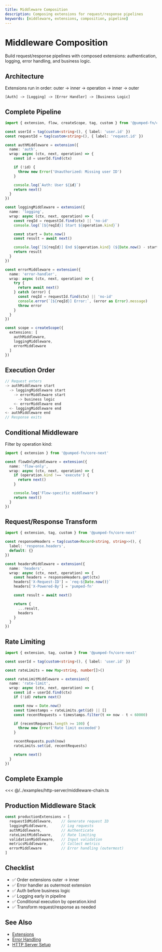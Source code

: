 ```yaml
---
title: Middleware Composition
description: Composing extensions for request/response pipelines
keywords: [middleware, extensions, composition, pipeline]
---
```


# Middleware Composition

Build request/response pipelines with composed extensions: authentication, logging, error handling, and business logic.

## Architecture

Extensions run in order: outer -> inner -> operation -> inner -> outer

```
[Auth] -> [Logging] -> [Error Handler] -> [Business Logic]
```

## Complete Pipeline

```ts twoslash
import { extension, flow, createScope, tag, custom } from '@pumped-fn/core-next'

const userId = tag(custom<string>(), { label: 'user.id' })
const requestId = tag(custom<string>(), { label: 'request.id' })

const authMiddleware = extension({
  name: 'auth',
  wrap: async (ctx, next, operation) => {
    const id = userId.find(ctx)

    if (!id) {
      throw new Error('Unauthorized: Missing user ID')
    }

    console.log(`Auth: User ${id}`)
    return next()
  }
})

const loggingMiddleware = extension({
  name: 'logging',
  wrap: async (ctx, next, operation) => {
    const reqId = requestId.find(ctx) || 'no-id'
    console.log(`[${reqId}] Start ${operation.kind}`)

    const start = Date.now()
    const result = await next()

    console.log(`[${reqId}] End ${operation.kind} (${Date.now() - start}ms)`)
    return result
  }
})

const errorMiddleware = extension({
  name: 'error-handler',
  wrap: async (ctx, next, operation) => {
    try {
      return await next()
    } catch (error) {
      const reqId = requestId.find(ctx) || 'no-id'
      console.error(`[${reqId}] Error:`, (error as Error).message)
      throw error
    }
  }
})

const scope = createScope({
  extensions: [
    authMiddleware,
    loggingMiddleware,
    errorMiddleware
  ]
})
```

## Execution Order

```typescript
// Request enters
-> authMiddleware start
  -> loggingMiddleware start
    -> errorMiddleware start
      -> business logic
    <- errorMiddleware end
  <- loggingMiddleware end
<- authMiddleware end
// Response exits
```

## Conditional Middleware

Filter by operation kind:

```ts twoslash
import { extension } from '@pumped-fn/core-next'

const flowOnlyMiddleware = extension({
  name: 'flow-only',
  wrap: async (ctx, next, operation) => {
    if (operation.kind !== 'execute') {
      return next()
    }

    console.log('Flow-specific middleware')
    return next()
  }
})
```

## Request/Response Transform

```ts twoslash
import { extension, tag, custom } from '@pumped-fn/core-next'

const responseHeaders = tag(custom<Record<string, string>>(), {
  label: 'response.headers',
  default: {}
})

const headersMiddleware = extension({
  name: 'headers',
  wrap: async (ctx, next, operation) => {
    const headers = responseHeaders.get(ctx)
    headers['X-Request-ID'] = `req-${Date.now()}`
    headers['X-Powered-By'] = 'pumped-fn'

    const result = await next()

    return {
      ...result,
      headers
    }
  }
})
```

## Rate Limiting

```ts twoslash
import { extension, tag, custom } from '@pumped-fn/core-next'

const userId = tag(custom<string>(), { label: 'user.id' })

const rateLimits = new Map<string, number[]>()

const rateLimitMiddleware = extension({
  name: 'rate-limit',
  wrap: async (ctx, next, operation) => {
    const id = userId.find(ctx)
    if (!id) return next()

    const now = Date.now()
    const timestamps = rateLimits.get(id) || []
    const recentRequests = timestamps.filter(t => now - t < 60000)

    if (recentRequests.length >= 100) {
      throw new Error('Rate limit exceeded')
    }

    recentRequests.push(now)
    rateLimits.set(id, recentRequests)

    return next()
  }
})
```

## Complete Example

<<< @/../examples/http-server/middleware-chain.ts

## Production Middleware Stack

```typescript
const productionExtensions = [
  requestIdMiddleware,    // Generate request ID
  loggingMiddleware,      // Log requests
  authMiddleware,         // Authenticate
  rateLimitMiddleware,    // Rate limiting
  validationMiddleware,   // Input validation
  metricsMiddleware,      // Collect metrics
  errorMiddleware         // Error handling (outermost)
]
```

## Checklist

- ✅ Order extensions outer -> inner
- ✅ Error handler as outermost extension
- ✅ Auth before business logic
- ✅ Logging early in pipeline
- ✅ Conditional execution by operation.kind
- ✅ Transform request/response as needed

## See Also

- [Extensions](../guides/09-extensions.md)
- [Error Handling](../guides/10-error-handling.md)
- [HTTP Server Setup](./http-server-setup.md)
